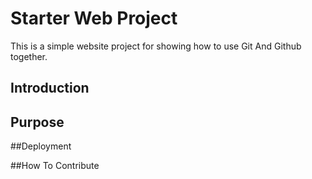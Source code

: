 # Starter Web Project

This is a simple website project for 
showing how to use Git And Github together.

## Introduction

## Purpose

##Deployment

##How To Contribute
